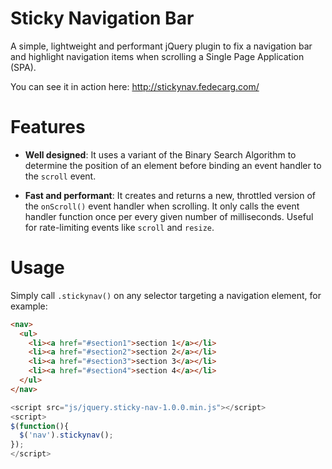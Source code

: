 # Sticky Navigation Bar
A simple, lightweight and performant jQuery plugin to fix a navigation bar and highlight navigation items when scrolling a Single Page Application (SPA).

You can see it in action here: http://stickynav.fedecarg.com/

# Features
* **Well designed**: It uses a variant of the Binary Search Algorithm to determine the position of an element before binding an event handler to the `scroll` event.

* **Fast and performant**: It creates and returns a new, throttled version of the `onScroll()` event handler when scrolling. It only calls the event handler function once per every given number of milliseconds. Useful for rate-limiting events like `scroll` and `resize`.

# Usage
Simply call `.stickynav()` on any selector targeting a navigation element, for example:

```html
<nav>
  <ul>
    <li><a href="#section1">section 1</a></li>
    <li><a href="#section2">section 2</a></li>
    <li><a href="#section3">section 3</a></li>
    <li><a href="#section4">section 4</a></li>
  </ul>
</nav>
```

```javascript
<script src="js/jquery.sticky-nav-1.0.0.min.js"></script>
<script>
$(function(){
  $('nav').stickynav();
});
</script>
```

